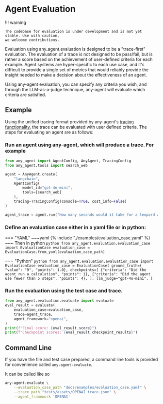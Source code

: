 # Agent Evaluation

!!! warning

    The codebase for evaluation is under development and is not yet stable. Use with caution,
    we welcome contributions.

Evaluation using any_agent.evaluation is designed to be a "trace-first" evaluation. The evaluation of a trace
is not designed to be pass/fail, but is rather a score based on the achievement of user-defined criteria for
each example. Agent systems are hyper-specific to each use case, and it's difficult to provide a single set of metrics
that would reliably provide the insight needed to make a decision about the effectiveness of an agent.

Using any-agent evaluation, you can specify any criteria you wish, and through the LLM-as-a-judge technique, any-agent will
evaluate which criteria are satisfied.

## Example

Using the unified tracing format provided by any-agent's [tracing functionality](./tracing.md), the trace can be evaluated
with user defined criteria. The steps for evaluating an agent are as follows:

### Run an agent using any-agent, which will produce a trace. For example

```python
from any_agent import AgentConfig, AnyAgent, TracingConfig
from any_agent.tools import search_web

agent = AnyAgent.create(
    "langchain",
    AgentConfig(
        model_id="gpt-4o-mini",
        tools=[search_web]
    ),
    tracing=TracingConfig(console=True, cost_info=False)
)

agent_trace = agent.run("How many seconds would it take for a leopard at full speed to run through Pont des Arts?")

```


### Define an evaluation case either in a yaml file or in python:

=== "YAML"
    ~~~yaml
    {% include "./examples/evaluation_case.yaml" %}
    ~~~
    Then in python
    ```python
    from any_agent.evaluation.evaluation_case import EvaluationCase
    evaluation_case = EvaluationCase.from_yaml(evaluation_case_path)
    ```

=== "Python"
    ```python
    from any_agent.evaluation.evaluation_case import EvaluationCase
    evaluation_case = EvaluationCase(
            ground_truth={ "value": "9", "points": 1.0},
            checkpoints=[
                {"criteria": "Did the agent run a calculation", "points": 1},
                {"criteria": "Did the agent use fewer than 5 steps", "points": 4},
            ],
            llm_judge="gpt-4o-mini",
    )
    ```

### Run the evaluation using the test case and trace.

```python
from any_agent.evaluation.evaluate import evaluate
eval_result = evaluate(
    evaluation_case=evaluation_case,
    trace=agent_trace,
    agent_framework="openai",
)
print(f"Final score: {eval_result.score}")
print(f"Checkpoint scores: {eval_result.checkpoint_results}")
```


## Command Line

If you have the file and test case prepared, a command line tools is provided for convenience called `any-agent-evaluate`.

It can be called like so

```bash
any-agent-evaluate \
    --evaluation_case_path "docs/examples/evaluation_case.yaml" \
    --trace_path "tests/assets/OPENAI_trace.json" \
    --agent_framework 'OPENAI'
```
